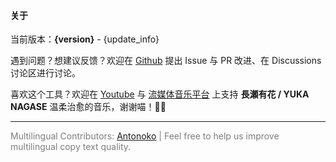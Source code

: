 #### 关于

当前版本：**{version}** - {update_info}

遇到问题？想建议反馈？欢迎在 [Github](https://github.com/yuka-friends/Windrecorder) 提出 Issue 与 PR 改进、在 Discussions 讨论区进行讨论。

喜欢这个工具？欢迎在 [Youtube](https://www.youtube.com/channel/UCf-PcSHzYAtfcoiBr5C9DZA) 与 [流媒体音乐平台](https://stlink.to/YUKA-NAGASE_DSP_YT) 上支持 **長瀬有花 / YUKA NAGASE** 温柔治愈的音乐，谢谢喵！🥰🧡

---

<p style="color: rgba(0, 0, 0, 0.5)">Multilingual Contributors: <a href="https://github.com/Antonoko">Antonoko</a> | Feel free to help us improve multilingual copy text quality.</p>